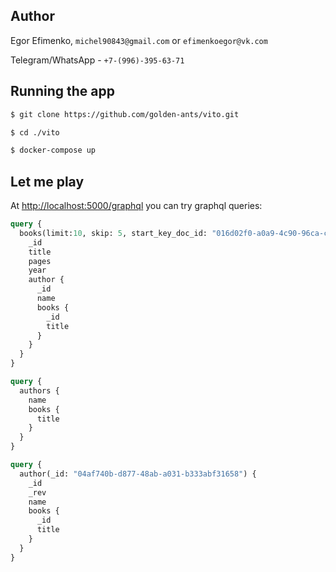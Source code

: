 ## Author
Egor Efimenko, `michel90843@gmail.com` or `efimenkoegor@vk.com`

Telegram/WhatsApp - `+7-(996)-395-63-71`

## Running the app
```bash
$ git clone https://github.com/golden-ants/vito.git

$ cd ./vito

$ docker-compose up
```

## Let me play
At [http://localhost:5000/graphql](http://localhost:5000/graphql) you can try graphql queries:

```graphql
query {
  books(limit:10, skip: 5, start_key_doc_id: "016d02f0-a0a9-4c90-96ca-cea51d4fcedc") {
    _id
    title
    pages
    year
    author {
      _id
      name
      books {
        _id
        title
      }
    }
  }
}
```

```graphql
query {
  authors {
    name
    books {
      title
    }
  }
}
```

```graphql
query {
  author(_id: "04af740b-d877-48ab-a031-b333abf31658") {
    _id
    _rev
    name
    books {
      _id
      title
    }
  }
}
```
